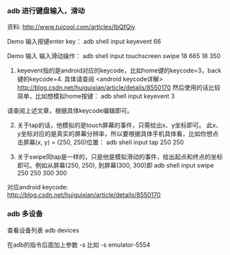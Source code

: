 
### adb 进行键盘输入，滑动

资料:
http://www.tuicool.com/articles/IbQfQjy


Demo 输入按键enter key：
adb shell input keyevent 66

Demo 输入 输入滑动操作：
adb shell input touchscreen swipe 18 665 18 350

1. keyevent指的是android对应的keycode，比如home键的keycode=3，back键的keycode=4.
具体请查阅 <android keycode详解> http://blog.csdn.net/huiguixian/article/details/8550170
然后使用的话比较简单，比如想模拟home按键：
adb shell input keyevent 3

请查阅上述文章，根据具体keycode编辑即可。

2. 关于tap的话，他模拟的是touch屏幕的事件，只需给出x、y坐标即可。
此x、y坐标对应的是真实的屏幕分辨率，所以要根据具体手机具体看，比如你想点击屏幕(x, y) = (250, 250)位置：
adb shell input tap 250 250

3. 关于swipe同tap是一样的，只是他是模拟滑动的事件，给出起点和终点的坐标即可。例如从屏幕(250, 250), 到屏幕(300, 300)即
adb shell input swipe 250 250 300 300

对应android keycode: http://blog.csdn.net/huiguixian/article/details/8550170


### adb 多设备

查看设备列表
adb devices

在adb的指令后面加上参数 -s <serialNumber> 比如 -s emulator-5554

